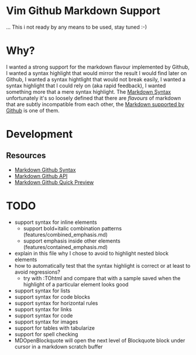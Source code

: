 # Vim Github Markdown Support
... This i not ready by any means to be used, stay tuned :-)

# Why?
I wanted a strong support for the markdown flavour implemented by Github, I wanted a syntax highlight that would mirror the result I would find later on Github, I wanted a syntax hightlight that would not break easily, I wanted a syntax highlight that I could rely on (aka rapid feedback), I wanted something more that a mere syntax highlight. The [Markdown Syntax](http://daringfireball.net/projects/markdown/syntax) unfortunately it's so loosely defined that there are *flavours* of markdown that are subtly incompatible from each other, the [Markdown supported by Github](https://help.github.com/articles/github-flavored-markdown) is one of them.

# Development
## Resources
* [Markdown Github Syntax](https://help.github.com/articles/github-flavored-markdown)
* [Markdown Github API](http://developer.github.com/v3/markdown)
* [Markdown Github Quick Preview](http://github-markdown-preview.heroku.com/)

# TODO
* support syntax for inline elements
  * support bold+italic combination patterns (features/combined_emphasis.md)
  * support emphasis inside other elements (features/contained_emphasis.md)
* explain in this file why I chose to avoid to highlight nested block elements
* how to automatically test that the syntax highlight is correct or at least to avoid regressions?
  * try with :TOhtml and compare that with a sample saved when the highlight of a particular element looks good
* support syntax for lists
* support syntax for code blocks
* support syntax for horizontal rules
* support syntax for links
* support syntax for code
* support syntax for images
* support for tables with tabularize
* support for spell checking
* MDOpenBlockquote will open the next level of Blockquote block under cursor in a markdown scratch buffer
